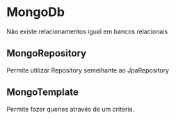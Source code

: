 # MongoDb

Não existe relacionamentos igual em bancos relacionais

## MongoRepository

Permite utilizar Repository semelhante ao JpaRepository

## MongoTemplate

Permite fazer queries através de um criteria.
